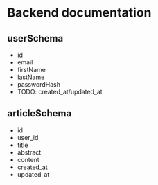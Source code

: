 # Backend documentation

## userSchema
- id
- email 
- firstName
- lastName
- passwordHash
- TODO: created_at/updated_at

## articleSchema
- id
- user_id
- title
- abstract
- content
- created_at
- updated_at

